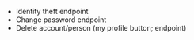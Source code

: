 - Identity theft endpoint
- Change password endpoint
- Delete account/person (my profile button; endpoint)
